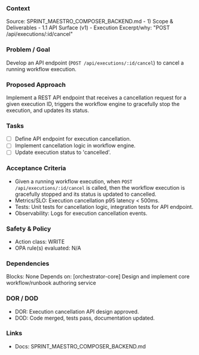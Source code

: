 ### Context

Source: SPRINT_MAESTRO_COMPOSER_BACKEND.md - 1) Scope & Deliverables - 1.1 API Surface (v1) - Execution
Excerpt/why: "POST /api/executions/:id/cancel"

### Problem / Goal

Develop an API endpoint (`POST /api/executions/:id/cancel`) to cancel a running workflow execution.

### Proposed Approach

Implement a REST API endpoint that receives a cancellation request for a given execution ID, triggers the workflow engine to gracefully stop the execution, and updates its status.

### Tasks

- [ ] Define API endpoint for execution cancellation.
- [ ] Implement cancellation logic in workflow engine.
- [ ] Update execution status to 'cancelled'.

### Acceptance Criteria

- Given a running workflow execution, when `POST /api/executions/:id/cancel` is called, then the workflow execution is gracefully stopped and its status is updated to cancelled.
- Metrics/SLO: Execution cancellation p95 latency < 500ms.
- Tests: Unit tests for cancellation logic, integration tests for API endpoint.
- Observability: Logs for execution cancellation events.

### Safety & Policy

- Action class: WRITE
- OPA rule(s) evaluated: N/A

### Dependencies

Blocks: None
Depends on: [orchestrator-core] Design and implement core workflow/runbook authoring service

### DOR / DOD

- DOR: Execution cancellation API design approved.
- DOD: Code merged, tests pass, documentation updated.

### Links

- Docs: SPRINT_MAESTRO_COMPOSER_BACKEND.md
